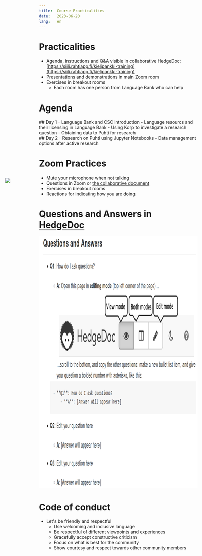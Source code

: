 ```yaml
---
title:  Course Practicalities
date:   2023-06-20
lang:   en
---
```


# Practicalities

- Agenda, instructions and Q&A visible in collaborative HedgeDoc: [https://siili.rahtiapp.fi/kielipankki-training](https://siili.rahtiapp.fi/kielipankki-training)
- Presentations and demonstrations in main Zoom room
- Exercises in breakout rooms
  - Each room has one person from Language Bank who can help

# Agenda

<div class="column">
## Day 1
- Language Bank and CSC introduction
- Language resourcs and their licensing in Language Bank
- Using Korp to investigate a research question
- Obtaining data to Puhti for research
</div>

<div class="column">
## Day 2
- Research on Puhti using Jupyter Notebooks
- Data management options after active research
</div>

# Zoom Practices

- Mute your microphone when not talking
- Questions in Zoom or [the collaborative document](https://siili.rahtiapp.fi/kielipankki-training?)
- Exercises in breakout rooms
- Reactions for indicating how you are doing

<img src="https://siili.rahtiapp.fi/uploads/c3b274cd-e187-4482-a0f6-55fe424a3b8d.png" style="display:inline-block;position:absolute;left:120px;top:620px">

# Questions and Answers in [HedgeDoc](https://siili.rahtiapp.fi/kielipankki-training)

<img src="img/siili-questions.png" style="height:800px">

# Code of conduct

- Let's be friendly and respectful
  - Use welcoming and inclusive language
  - Be respectful of different viewpoints and experiences
  - Gracefully accept constructive criticism
  - Focus on what is best for the community
  - Show courtesy and respect towards other community members
